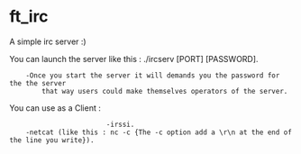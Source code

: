 # ft_irc

A simple irc server :)

You can launch the server like this : ./ircserv [PORT] [PASSWORD].
									
		-Once you start the server it will demands you the password for the the server
			that way users could make themselves operators of the server.

You can use as a Client : 

							-irssi.
		-netcat (like this : nc -c {The -c option add a \r\n at the end of the line you write}).